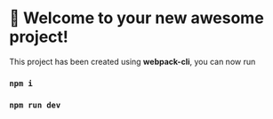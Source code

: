 # 🚀 Welcome to your new awesome project!

This project has been created using **webpack-cli**, you can now run

### `npm i`
### `npm run dev`

